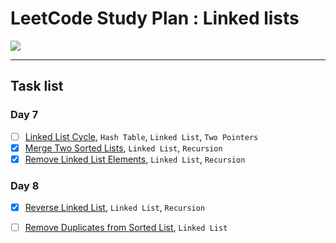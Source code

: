 # LeetCode Study Plan : Linked lists

<p><img src="https://upload.wikimedia.org/wikipedia/commons/6/6d/Singly-linked-list.svg"></p>

<hr />

## Task list

### Day 7

- [ ] [Linked List Cycle](https://leetcode.com/problems/linked-list-cycle/), `Hash Table`, `Linked List`, `Two Pointers`
- [x] [Merge Two Sorted Lists](https://leetcode.com/problems/merge-two-sorted-lists/), `Linked List`, `Recursion`
- [x] [Remove Linked List Elements](https://leetcode.com/problems/remove-linked-list-elements/), `Linked List`, `Recursion`

### Day 8

- [x] [Reverse Linked List](https://leetcode.com/problems/reverse-linked-list/), `Linked List`, `Recursion`
- [ ] [Remove Duplicates from Sorted List](https://leetcode.com/problems/remove-duplicates-from-sorted-list/), `Linked List`

